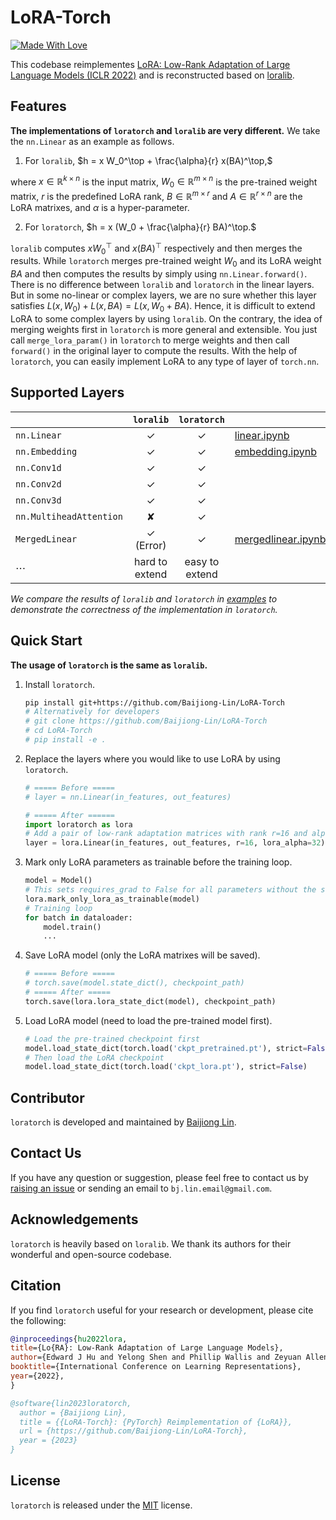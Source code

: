 # LoRA-Torch

[![Made With Love](https://img.shields.io/badge/Made%20With-Love-orange.svg)](https://github.com/Baijiong-Lin/LoRA-Torch)

This codebase reimplementes [LoRA: Low-Rank Adaptation of Large Language Models (ICLR 2022)](https://openreview.net/forum?id=nZeVKeeFYf9) and is reconstructed based on [loralib](https://github.com/microsoft/LoRA). 



## Features

**The implementations of ``loratorch`` and ``loralib`` are very different.** We take the ``nn.Linear`` as an example as follows.

1. For ``loralib``,
   $h = x W_0^\top + \frac{\alpha}{r} x(BA)^\top,$

where $x\in\mathbb{R}^{k\times n}$ is the input matrix, $W_0\in\mathbb{R}^{m\times n}$ is the pre-trained weight matrix, $r$ is the predefined LoRA rank, $B\in\mathbb{R}^{m\times r}$ and $A\in \mathbb{R}^{r\times n}$ are the LoRA matrixes, and $\alpha$ is a hyper-parameter.

2. For ``loratorch``,
   $h = x (W_0 + \frac{\alpha}{r} BA)^\top.$
   
   

``loralib`` computes $xW_0^\top$ and $x(BA)^\top$ respectively and then merges the results. While ``loratorch`` merges pre-trained weight $W_0$ and its LoRA weight $BA$ and then computes the results by simply using ``nn.Linear.forward()``. There is no difference between ``loralib`` and ``loratorch`` in the linear layers. But in some no-linear or complex layers, we are no sure whether this layer satisfies $L(x, W_0)+L(x, BA) = L(x, W_0+BA)$. Hence, it is difficult to extend LoRA to some complex layers by using ``loralib``. On the contrary, the idea of merging weights first in ``loratorch`` is more general and extensible. You just call ``merge_lora_param()`` in ``loratorch`` to merge weights and then call ``forward()`` in the original layer to compute the results. With the help of ``loratorch``, you can easily implement LoRA to any type of layer of ``torch.nn``.



## Supported Layers

|                           | ``loralib``    | ``loratorch``  |                                                    |
| ------------------------- |:--------------:|:--------------:| -------------------------------------------------- |
| ``nn.Linear``             | ✓              | ✓              | [linear.ipynb](https://github.com/Baijiong-Lin/LoRA-Torch/blob/main/examples/linear.ipynb)            |
| ``nn.Embedding``          | ✓              | ✓              | [embedding.ipynb](https://github.com/Baijiong-Lin/LoRA-Torch/blob/main/examples/embedding.ipynb)      |
| ``nn.Conv1d``             | ✓              | ✓              |                                                    |
| ``nn.Conv2d``             | ✓              | ✓              |                                                    |
| ``nn.Conv3d``             | ✓              | ✓              |                                                    |
| ``nn.MultiheadAttention`` | ✘              | ✓              |                                                    |
| ``MergedLinear``          | ✓ (Error)      | ✓              | [mergedlinear.ipynb](https://github.com/Baijiong-Lin/LoRA-Torch/blob/main/examples/mergedlinear.ipynb) |
| $\cdots$                  | hard to extend | easy to extend |                                                    |

*We compare the results of ``loralib`` and ``loratorch``  in [examples](./examples) to demonstrate the correctness of the implementation in ``loratorch``.*



## Quick Start

**The usage of ``loratorch`` is the same as ``loralib``.**

1. Install ``loratorch``.
   
   ```bash
   pip install git+https://github.com/Baijiong-Lin/LoRA-Torch
   # Alternatively for developers
   # git clone https://github.com/Baijiong-Lin/LoRA-Torch
   # cd LoRA-Torch
   # pip install -e .
   ```

2. Replace the layers where you would like to use LoRA by using ``loratorch``.
   
   ```python
   # ===== Before =====
   # layer = nn.Linear(in_features, out_features)
   
   # ===== After ======
   import loratorch as lora
   # Add a pair of low-rank adaptation matrices with rank r=16 and alpha=32
   layer = lora.Linear(in_features, out_features, r=16, lora_alpha=32)
   ```

3. Mark only LoRA parameters as trainable before the training loop.
   
   ```python
   model = Model()
   # This sets requires_grad to False for all parameters without the string "lora_" in their names
   lora.mark_only_lora_as_trainable(model)
   # Training loop
   for batch in dataloader:
       model.train()
       ...
   ```

4. Save LoRA model (only the LoRA matrixes will be saved).
   
   ```python
   # ===== Before =====
   # torch.save(model.state_dict(), checkpoint_path)
   # ===== After =====
   torch.save(lora.lora_state_dict(model), checkpoint_path)
   ```

5. Load LoRA model (need to load the pre-trained model first).
   
   ```python
   # Load the pre-trained checkpoint first
   model.load_state_dict(torch.load('ckpt_pretrained.pt'), strict=False)
   # Then load the LoRA checkpoint
   model.load_state_dict(torch.load('ckpt_lora.pt'), strict=False)
   ```

## Contributor

``loratorch`` is developed and maintained by [Baijiong Lin](https://baijiong-lin.github.io).

## Contact Us

If you have any question or suggestion, please feel free to contact us by [raising an issue](https://github.com/Baijiong-Lin/LoRA-Torch/issues) or sending an email to ``bj.lin.email@gmail.com``.

## Acknowledgements

``loratorch`` is heavily based on ``loralib``. We thank its authors for their wonderful and open-source codebase.

## Citation

If you find ``loratorch`` useful for your research or development, please cite the following:

```BibTeX
@inproceedings{hu2022lora,
title={Lo{RA}: Low-Rank Adaptation of Large Language Models},
author={Edward J Hu and Yelong Shen and Phillip Wallis and Zeyuan Allen-Zhu and Yuanzhi Li and Shean Wang and Lu Wang and Weizhu Chen},
booktitle={International Conference on Learning Representations},
year={2022},
}

@software{lin2023loratorch,
  author = {Baijiong Lin},
  title = {{LoRA-Torch}: {PyTorch} Reimplementation of {LoRA}},
  url = {https://github.com/Baijiong-Lin/LoRA-Torch},
  year = {2023}
}
```

## License

``loratorch`` is released under the [MIT](./LICENSE) license.
